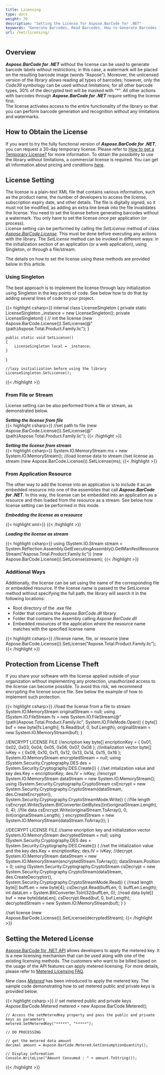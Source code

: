 ```yaml
---
title: Licensing
type: docs
weight: 70
description: "Setting the License for Aspose.BarCode for .NET"
keywords: "Generate Barcodes, Read Barcodes, How to Generate Barcodes in C# .NET, Aspose.BarCode License, Aspose.BarCode Licensing, Get License for Aspose.Barcode, C#"
url: /net/licensing/
---
```

## **Overview**
***Aspose.BarCode for .NET*** without the license can be used to generate barcode labels without restrictions; in this case, a watermark will be placed on the resulting barcode image (words “Aspose”). Moreover, the unlicensed version of the library allows reading all types of barcodes; however, only the *Code39* symbology can be used without limitations; for all other barcode types, 30% of the decrypted text will be masked with "*". 
All other actions with barcodes through ***Aspose.BarCode for .NET*** require setting the license first.  
The license activates access to the entire functionality of the library so that you can perform barcode generation and recognition without any limitations and watermarks.  
## **How to Obtain the License**
If you want to try the fully functional version of ***Aspose.BarCode for .NET***, you can request a 30-day temporary license. Please refer to [How to get a Temporary License?](https://purchase.aspose.com/temporary-license) for more information.
To obtain the possibility to use the library without limitations, a commercial license is required. You can get all information about pricing and conditions [here](https://purchase.aspose.com/admin/pricing/barcode/net). 

## **License Setting**

The license is a plain-text XML file that contains various information, such as the product name, the number of developers to access the license, subscription expiry date, and other details. The file is digitally signed, so it must not be modified, as adding an extra line break into the file invalidates the license. You need to set the license before generating barcodes without a watermark. You only have to set the license once per application (or process).  
License setting can be performed by calling the *SetLicense* method of class [*Aspose.BarCode.License*](https://apireference.aspose.com/barcode/net/aspose.barcode/license). This must be done before executing any actions with the library. The *SetLicense* method can be invoked in different ways: in the initialization section of an application (or a web application), using Singleton, or through a file/stream.
  
The details on how to set the license using these methods are provided below in this article.

### **Using Singleton**
The best approach is to implement the license through lazy initialization using Singleton in the key points of code. See below how to do that by adding several lines of code to your project.  
  
{{< highlight csharp>}}
internal class LicenseSingleton
{
    private static LicenseSingleton _instance = new LicenseSingleton();
    private LicenseSingleton()
    {
        // init the license
        (new Aspose.BarCode.License()).SetLicense(@"{path}Aspose.Total.Product.Family.lic");
    }

    public static void SetLicense()
    {
        LicenseSingleton local = _instance;
    }
}
	
	//lazy initialization before using the library
	LicenseSingleton.SetLicense();
{{< /highlight >}} 

### **From File or Stream**
License setting can be also performed from a file or stream, as demonstrated below.

***Setting the license from file***  
{{< highlight csharp>}}
//set path to file
(new Aspose.BarCode.License()).SetLicense(@"{path}Aspose.Total.Product.Family.lic");
{{< /highlight >}}
  
***Setting the license from stream***  
{{< highlight csharp>}}
System.IO.MemoryStream ms = new System.IO.MemoryStream();
//load license data to stream
//set license as stream
(new Aspose.BarCode.License()).SetLicense(ms);
{{< /highlight >}}

### **From Application Resource**
The other way to add the license into an application is to include it as an embedded resource into one of the assemblies that call ***Aspose.BarCode for .NET***. In this way, the license can be embedded into an application as a resource and then loaded from the resource as a stream. See below how license setting can be performed in this mode.  

***Embedding the license as a resource***  
  
{{< highlight xml>}}
<ItemGroup>
	<EmbeddedResource Include="{path}Aspose.Total.Product.Family.lic" LogicalName="Aspose.Total.Product.Family.lic"/>
</ItemGroup>
{{< /highlight >}}  

***Loading the license as stream***  
  
{{< highlight csharp>}}
using (System.IO.Stream stream = System.Reflection.Assembly.GetExecutingAssembly().GetManifestResourceStream("Aspose.Total.Product.Family.lic"))
	(new Aspose.BarCode.License()).SetLicense(stream);
{{< /highlight >}}

### **Additional Ways**
Additionally, the license can be set using the name of the corresponding file or embedded resource. If the license name is passed to the *SetLicense* method without specifying the full path, the library will search it in the following locations:  
- Root directory of the .exe file
- Folder that contains the *Aspose.BarCode.dll* library
- Folder that contains the assembly calling *Aspose.BarCode.dll*
- Embedded resources of the application where the resource name matches with the specified license name 
  
{{< highlight csharp>}}
//license name, file, or resource
(new Aspose.BarCode.License()).SetLicense("Aspose.Total.Product.Family.lic");
{{< /highlight >}}

## **Protection from License Theft**

If you share your software with the license applied outside of your organization without implementing any protection, unauthorized access to the license can become possible. To avoid this risk, we recommend encrypting the license source file. See below the example of how to implement such protection. 
  
{{< highlight csharp>}}
//load the license from a file to stream
System.IO.MemoryStream originalStream = null;
using (System.IO.FileStream fs = new System.IO.FileStream(@"{path}Aspose.Total.Product.Family.lic", System.IO.FileMode.Open))
{
    byte[] buf = new byte[fs.Length];
    fs.Read(buf, 0, buf.Length);
    originalStream = new System.IO.MemoryStream(buf);
}

//ENCRYPT LICENSE FILE
//encription key
byte[] encriptionKey = { 0x01, 0x02, 0x03, 0x04, 0x05, 0x06, 0x07, 0x08 };
//initialization vector
byte[] ivKey = { 0x09, 0x10, 0x11, 0x12, 0x13, 0x14, 0x15, 0x16 };
System.IO.MemoryStream encryptedStream = null;
using (System.Security.Cryptography.DES des = System.Security.Cryptography.DES.Create())
{
    //set intialization value and key
    des.Key = encriptionKey;
    des.IV = ivKey;
    //encrypt
    System.IO.MemoryStream dataStream = new System.IO.MemoryStream();
    using (System.Security.Cryptography.CryptoStream csEncrypt = new System.Security.Cryptography.CryptoStream(dataStream, des.CreateEncryptor(),
        System.Security.Cryptography.CryptoStreamMode.Write))
    {
        //file length
        csEncrypt.Write(System.BitConverter.GetBytes((int)originalStream.Length), 0, 4);
        //file data
        csEncrypt.Write(originalStream.ToArray(), 0, (int)originalStream.Length);
    }
    encryptedStream = new System.IO.MemoryStream(dataStream.ToArray());
}

//DECRYPT LICENSE FILE
//same encription key and initialization vector
System.IO.MemoryStream decryptedStream = null;
using (System.Security.Cryptography.DES des = System.Security.Cryptography.DES.Create())
{
    //set the intialization value and the key
    des.Key = encriptionKey;
    des.IV = ivKey;
    //decrypt
    System.IO.MemoryStream dataStream = new System.IO.MemoryStream(encryptedStream.ToArray());
    dataStream.Position = 0;
    using (System.Security.Cryptography.CryptoStream csDecrypt = new System.Security.Cryptography.CryptoStream(dataStream, des.CreateDecryptor(),
        System.Security.Cryptography.CryptoStreamMode.Read))
    {
        //read length
        byte[] buffLen = new byte[4];
        csDecrypt.Read(buffLen, 0, buffLen.Length);
        int dataLen = System.BitConverter.ToInt32(buffLen, 0);
        //read data
        byte[] buf = new byte[dataLen];
        csDecrypt.Read(buf, 0, buf.Length);
        decryptedStream = new System.IO.MemoryStream(buf);
    }
}

//set license
(new Aspose.BarCode.License()).SetLicense(decryptedStream);
{{< /highlight >}}

## **Setting the Metered License**
[Aspose.BarCode for .NET API](/barcode/net/) allows developers to apply the metered key. It is a new licensing mechanism that can be used along with one of the existing licensing methods. The customers who want to be billed based on the usage of the API features can apply metered licensing. For more details, please refer to [Metered Licensing FAQ](https://purchase.aspose.com/faqs/licensing/metered).

New class [*Metered*](https://apireference.aspose.com/barcode/net/aspose.barcode/metered) has been introduced to apply the metered key. The sample code demonstrating how to set metered public and private keys is provided below.
  
{{< highlight csharp >}}
    // set metered public and private keys
    Aspose.BarCode.Metered metered = new Aspose.BarCode.Metered();

    // Access the setMeteredKey property and pass the public and private keys as parameters
    metered.SetMeteredKey("*****", "*****");
    
    // DO PROCESSING
    
    // get the metered data amount
    decimal amount = Aspose.BarCode.Metered.GetConsumptionQuantity();
    
    // Display information
    Console.WriteLine("Amount Consumed : " + amount.ToString());
{{< /highlight >}}
